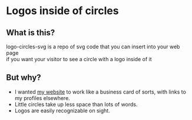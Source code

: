 # Logos inside of circles

## What is this?
logo-circles-svg is a repo of svg code that you can insert into your web page  
if you want your visitor to see a circle with a logo inside of it

## But why?
- I wanted [my website](https://moist.biz) to work like a business card of sorts, with links to my profiles elsewhere.
- Little circles take up less space than lots of words.
- Logos are easily recognizable on sight.
